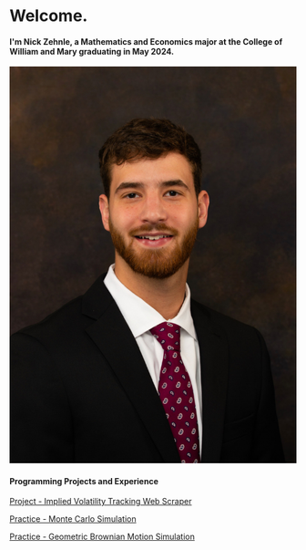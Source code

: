 # Welcome.

#### I'm Nick Zehnle, a Mathematics and Economics major at the College of William and Mary graduating in May 2024.

![](propic.jpg)

#### Programming Projects and Experience
[Project - Implied Volatility Tracking Web Scraper](https://NickZehnle.github.io/Programs/stockscraper.html)

[Practice - Monte Carlo Simulation](https://NickZehnle.github.io/Programs/montecarlo.html)

[Practice - Geometric Brownian Motion Simulation](https://NickZehnle.github.io/Programs/gbm.html)
